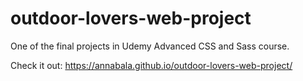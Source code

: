 # outdoor-lovers-web-project
One of the final projects in Udemy Advanced CSS and Sass course.

Check it out:  https://annabala.github.io/outdoor-lovers-web-project/
